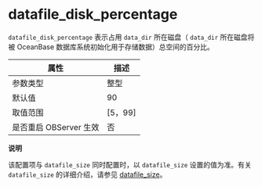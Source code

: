datafile_disk_percentage 
=============================================

`datafile_disk_percentage` 表示占用 `data_dir` 所在磁盘（ `data_dir` 所在磁盘将被 OceanBase 数据库系统初始化用于存储数据）总空间的百分比。


|      **属性**      |  **描述**  |
|------------------|----------|
| 参数类型             | 整型       |
| 默认值              | 90       |
| 取值范围             | \[5，99\] |
| 是否重启 OBServer 生效 | 否        |


**说明**



该配置项与 `datafile_size` 同时配置时，以 `datafile_size` 设置的值为准。有关 `datafile_size` 的详细介绍，请参见 [datafile_size](/zh-CN/13.reference-guide/3.system-configuration-items/43.datafile_size.md)。
